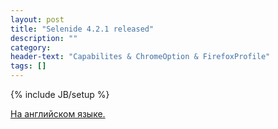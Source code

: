 ```yaml
---
layout: post
title: "Selenide 4.2.1 released"
description: ""
category:
header-text: "Capabilites & ChromeOption & FirefoxProfile"
tags: []
---
```


{% include JB/setup %}

[На английском языке.](http://selenide.org/2017/01/26/selenide-4.2.1/)

